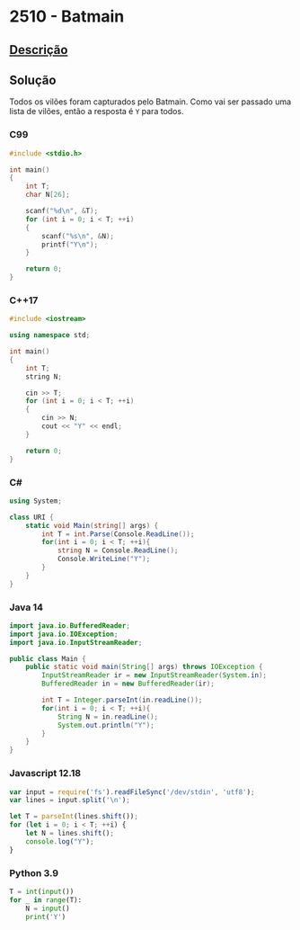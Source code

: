 # 2510 - Batmain

## [Descrição](https://www.beecrowd.com.br/judge/pt/problems/view/2510)

## Solução

Todos os vilões foram capturados pelo Batmain. Como vai ser passado uma lista de vilões, então a resposta é `Y` para todos.

### C99

```c
#include <stdio.h>

int main()
{
    int T;
    char N[26];

    scanf("%d\n", &T);
    for (int i = 0; i < T; ++i)
    {
        scanf("%s\n", &N);
        printf("Y\n");
    }

    return 0;
}
```

### C++17

```cpp
#include <iostream>

using namespace std;

int main()
{
    int T;
    string N;

    cin >> T;
    for (int i = 0; i < T; ++i)
    {
        cin >> N;
        cout << "Y" << endl;
    }

    return 0;
}
```

### C#

```cs
using System;

class URI {
    static void Main(string[] args) {
        int T = int.Parse(Console.ReadLine());
        for(int i = 0; i < T; ++i){
            string N = Console.ReadLine();
            Console.WriteLine("Y");
        }
    }
}
```

### Java 14

```java
import java.io.BufferedReader;
import java.io.IOException;
import java.io.InputStreamReader;

public class Main {
    public static void main(String[] args) throws IOException {
        InputStreamReader ir = new InputStreamReader(System.in);
        BufferedReader in = new BufferedReader(ir);

        int T = Integer.parseInt(in.readLine());
        for(int i = 0; i < T; ++i){
            String N = in.readLine();
            System.out.println("Y");
        }
    }
}
```

### Javascript 12.18

```js
var input = require('fs').readFileSync('/dev/stdin', 'utf8');
var lines = input.split('\n');

let T = parseInt(lines.shift());
for (let i = 0; i < T; ++i) {
    let N = lines.shift();
    console.log("Y");
}
```

### Python 3.9

```py
T = int(input())
for _ in range(T):
    N = input()
    print('Y')
```
